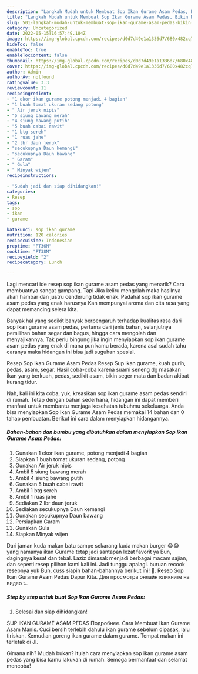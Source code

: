 ```yaml
---
description: "Langkah Mudah untuk Membuat Sop Ikan Gurame Asam Pedas, Bikin Ngiler"
title: "Langkah Mudah untuk Membuat Sop Ikan Gurame Asam Pedas, Bikin Ngiler"
slug: 501-langkah-mudah-untuk-membuat-sop-ikan-gurame-asam-pedas-bikin-ngiler
category: Uncategorized
date: 2022-05-15T16:57:49.184Z
image: https://img-global.cpcdn.com/recipes/d0d7d49e1a1336d7/680x482cq70/sop-ikan-gurame-asam-pedas-foto-resep-utama.jpg
hideToc: false
enableToc: true
enableTocContent: false
thumbnail: https://img-global.cpcdn.com/recipes/d0d7d49e1a1336d7/680x482cq70/sop-ikan-gurame-asam-pedas-foto-resep-utama.jpg
cover: https://img-global.cpcdn.com/recipes/d0d7d49e1a1336d7/680x482cq70/sop-ikan-gurame-asam-pedas-foto-resep-utama.jpg
author: Admin
authorAv: notfound
ratingvalue: 3.3
reviewcount: 11
recipeingredient:
- "1 ekor ikan gurame potong menjadi 4 bagian"
- "1 buah tomat ukuran sedang potong"
- " Air jeruk nipis"
- "5 siung bawang merah"
- "4 siung bawang putih"
- "5 buah cabai rawit"
- "1 btg sereh"
- "1 ruas jahe"
- "2 lbr daun jeruk"
- "secukupnya Daun kemangi"
- "secukupnya Daun bawang"
- " Garam"
- " Gula"
- " Minyak wijen"
recipeinstructions:

- "Sudah jadi dan siap dihidangkan!"
categories:
- Resep
tags:
- sop
- ikan
- gurame

katakunci: sop ikan gurame 
nutrition: 120 calories
recipecuisine: Indonesian
preptime: "PT36M"
cooktime: "PT38M"
recipeyield: "2"
recipecategory: Lunch

---
```



Lagi mencari ide resep sop ikan gurame asam pedas yang menarik? Cara membuatnya sangat gampang. Tapi Jika keliru mengolah maka hasilnya akan hambar dan justru cenderung tidak enak. Padahal sop ikan gurame asam pedas yang enak harusnya Kan mempunyai aroma dan cita rasa yang dapat memancing selera kita.


Banyak hal yang sedikit banyak berpengaruh terhadap kualitas rasa dari sop ikan gurame asam pedas, pertama dari jenis bahan, selanjutnya pemilihan bahan segar dan bagus, hingga cara mengolah dan menyajikannya. Tak perlu bingung jika ingin menyiapkan sop ikan gurame asam pedas yang enak di mana pun kamu berada, karena asal sudah tahu caranya maka hidangan ini bisa jadi suguhan spesial.

Resep Sop Ikan Gurame Asam Pedas Resep Sup ikan gurame, kuah gurih, pedas, asam, segar. Hasil coba-coba karena suami seneng dg masakan ikan yang berkuah, pedas, sedikit asam, bikin seger mata dan badan akibat kurang tidur.


Nah, kali ini kita coba, yuk, kreasikan sop ikan gurame asam pedas sendiri di rumah. Tetap dengan bahan sederhana, hidangan ini dapat memberi manfaat untuk membantu menjaga kesehatan tubuhmu sekeluarga. Anda bisa menyiapkan Sop Ikan Gurame Asam Pedas memakai 14 bahan dan 0 tahap pembuatan. Berikut ini cara dalam menyiapkan hidangannya.

<!--inarticleads1-->

##### Bahan-bahan dan bumbu yang dibutuhkan dalam menyiapkan Sop Ikan Gurame Asam Pedas:

1. Gunakan 1 ekor ikan gurame, potong menjadi 4 bagian
1. Siapkan 1 buah tomat ukuran sedang, potong
1. Gunakan  Air jeruk nipis
1. Ambil 5 siung bawang merah
1. Ambil 4 siung bawang putih
1. Gunakan 5 buah cabai rawit
1. Ambil 1 btg sereh
1. Ambil 1 ruas jahe
1. Sediakan 2 lbr daun jeruk
1. Sediakan secukupnya Daun kemangi
1. Gunakan secukupnya Daun bawang
1. Persiapkan  Garam
1. Gunakan  Gula
1. Siapkan  Minyak wijen


Dari jaman kuda makan batu sampe sekarang kuda makan burger 😂😂 yang namanya ikan Gurame tetap jadi santapan lezat favorit ya Bun, dagingnya kesat dan tebal. Laziz dimasak menjadi berbagai macam sajian, dan seperti resep pilihan kami kali ini. Jadi tunggu apalagi. buruan recook resepnya yuk Bun, cuss siapin bahan-bahannya berikut ini! 🤗. Resep Sop Ikan Gurame Asam Pedas Dapur Kita. Для просмотра онлайн кликните на видео ⤵. 

<!--inarticleads2-->

##### Step by step untuk buat Sop Ikan Gurame Asam Pedas:


1. Selesai dan siap dihidangkan!

SUP IKAN GURAME ASAM PEDAS Подробнее. Cara Membuat Ikan Gurame Asam Manis. Cuci bersih terlebih dahulu ikan gurame sebelum dipasak, lalu tiriskan. Kemudian goreng ikan gurame dalam gurame. Tempat makan ini terletak di Jl. 

Gimana nih? Mudah bukan? Itulah cara menyiapkan sop ikan gurame asam pedas yang bisa kamu lakukan di rumah. Semoga bermanfaat dan selamat mencoba!
